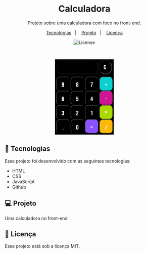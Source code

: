 <h1 align="center"> Calculadora </h1>

<p align="center">
Projeto sobre uma calculadora com foco no front-end. <br/>
</p>

<p align="center">
  <a href="#-tecnologias">Tecnologias</a>&nbsp;&nbsp;&nbsp;|&nbsp;&nbsp;&nbsp;
  <a href="#-projeto">Projeto</a>&nbsp;&nbsp;&nbsp;|&nbsp;&nbsp;&nbsp;
  <a href="#memo-licença">Licença</a>
</p>

<p align="center">
  <img alt="License" src="https://img.shields.io/static/v1?label=license&message=MIT&color=49AA26&labelColor=000000">
</p>

<br>

<p align="center">
  <img alt="calculadora" src=".github/preview.png" width="37%">
</p>

## 🚀 Tecnologias

Esse projeto foi desenvolvido com as seguintes tecnologias:

- HTML
- CSS
- JavaScript
- Github

## 💻 Projeto

Uma calculadora no front-end

## :memo: Licença

Esse projeto está sob a licença MIT.